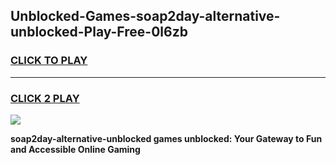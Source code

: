 
## Unblocked-Games-soap2day-alternative-unblocked-Play-Free-0l6zb
<h3>
<a href="https://premium76.site?title=soap2day-alternative-unblocked&ref=21A">CLICK TO PLAY</a></h3>
<hr>

<h3>
<a href="https://premium76.site?title=soap2day-alternative-unblocked&ref=21A">CLICK 2 PLAY</a>
  
</h3>

<a href="https://premium76.site?title=soap2day-alternative-unblocked&ref=21A"><img src="https://clearcache.store/games.png"></a>


**soap2day-alternative-unblocked games unblocked: Your Gateway to Fun and Accessible Online Gaming**
